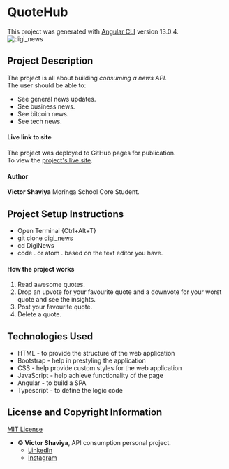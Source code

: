 # QuoteHub

This project was generated with [Angular CLI](https://github.com/angular/angular-cli) version 13.0.4.     
![digi_news](#)

## Project Description
The project is all about building *consuming a news API.*    
The user should be able to:   
* See general news updates.      
* See business news.      
* See bitcoin news.      
* See tech news.

#### Live link to site
The project was deployed to GitHub pages for publication.     
To view the [project's live site](#).

#### Author
**Victor Shaviya**
Moringa School Core Student.

## Project Setup Instructions
- Open Terminal {Ctrl+Alt+T}     
- git clone [digi_news](#)      
- cd DigiNews      
- code . or atom . based on the text editor you have.

#### How the project works
1. Read awesome quotes.
2. Drop an upvote for your favourite quote and a downvote for your worst quote and see the insights.
3. Post your favourite quote.
4. Delete a quote.

## Technologies Used
- HTML - to provide the structure of the web application
- Bootstrap - help in prestyling the application
- CSS - help provide custom styles for the web application
- JavaScript - help achieve functionality of the page
- Angular - to build a SPA
- Typescript - to define the logic code

## License and Copyright Information
[MIT License](#)
   
  
* **© Victor Shaviya**, API consumption personal project.        
    - [LinkedIn](https://www.linkedin.com/in/victor-shaviya-532ab0110/)          
    - [Instagram](https://www.instagram.com/ignition_reads/)
